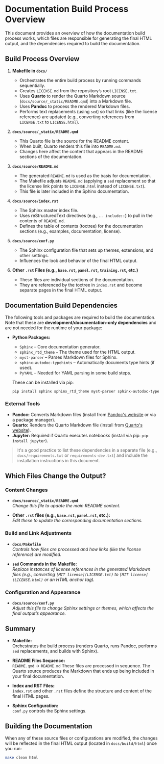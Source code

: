 # Documentation Build Process Overview

This document provides an overview of how the documentation build process works, which files are responsible for generating the final HTML output, and the dependencies required to build the documentation.

## Build Process Overview

1. **Makefile in `docs/`**  
   - Orchestrates the entire build process by running commands sequentially.
   - Creates `LICENSE.md` from the repository’s root `LICENSE.txt`.
   - Uses **Quarto** to render the Quarto Markdown source (`docs/source/_static/README.qmd`) into a Markdown file.
   - Uses **Pandoc** to process the rendered Markdown files.
   - Performs text replacements (using `sed`) so that links (like the license reference) are updated (e.g., converting references from `LICENSE.txt` to `LICENSE.html`).

2. **`docs/source/_static/README.qmd`**  
   - This Quarto file is the source for the README content.
   - When built, Quarto renders this file into `README.md`.
   - Changes here affect the content that appears in the README sections of the documentation.

3. **`docs/source/README.md`**  
   - The generated `README.md` is used as the basis for documentation.
   - The Makefile adjusts `README.md` (applying a `sed` replacement so that the license link points to `LICENSE.html` instead of `LICENSE.txt`).
   - This file is later included in the Sphinx documentation.

4. **`docs/source/index.rst`**  
   - The Sphinx master index file.
   - Uses reStructuredText directives (e.g., `.. include::`) to pull in the contents of `README.md`.
   - Defines the table of contents (toctree) for the documentation sections (e.g., examples, documentation, license).

5. **`docs/source/conf.py`**  
   - The Sphinx configuration file that sets up themes, extensions, and other settings.
   - Influences the look and behavior of the final HTML output.

6. **Other `.rst` Files (e.g., `base.rst`, `panel.rst`, `training.rst`, etc.)**  
   - These files are individual sections of the documentation.
   - They are referenced by the toctree in `index.rst` and become separate pages in the final HTML output.

## Documentation Build Dependencies

The following tools and packages are required to build the documentation. Note that these are **development/documentation-only dependencies** and are not needed for the runtime of your package:

- **Python Packages:**  
  - `Sphinx` – Core documentation generator.  
  - `sphinx_rtd_theme` – The theme used for the HTML output.  
  - `myst-parser` – Parses Markdown files for Sphinx.  
  - `sphinx-autodoc-typehints` – Automatically documents type hints (if used).  
  - `PyYAML` – Needed for YAML parsing in some build steps.

  These can be installed via pip:
  ```bash
  pip install sphinx sphinx_rtd_theme myst-parser sphinx-autodoc-typehints PyYAML
  ```

### External Tools

- **Pandoc:** Converts Markdown files (install from [Pandoc's website](https://pandoc.org/installing.html) or via a package manager).
- **Quarto:** Renders the Quarto Markdown file (install from [Quarto's website](https://quarto.org/docs/get-started/)).
- **Jupyter:** Required if Quarto executes notebooks (install via pip: `pip install jupyter`).

> It's a good practice to list these dependencies in a separate file (e.g., `docs/requirements.txt` or `requirements-dev.txt`) and include the installation instructions in this document.

## Which Files Change the Output?

### Content Changes

- **`docs/source/_static/README.qmd`**  
  *Change this file to update the main README content.*

- **Other `.rst` files (e.g., `base.rst`, `panel.rst`, etc.):**  
  *Edit these to update the corresponding documentation sections.*

### Build and Link Adjustments

- **`docs/Makefile`**  
  *Controls how files are processed and how links (like the license reference) are modified.*

- **`sed` Commands in the Makefile:**  
  *Replace instances of license references in the generated Markdown files (e.g., converting `[MIT license](LICENSE.txt)` to `[MIT license](LICENSE.html)` or an HTML anchor tag).*

### Configuration and Appearance

- **`docs/source/conf.py`**  
  *Adjust this file to change Sphinx settings or themes, which affects the final output’s appearance.*

## Summary

- **Makefile:**  
  Orchestrates the build process (renders Quarto, runs Pandoc, performs `sed` replacements, and builds with Sphinx).

- **README Files Sequence:**  
  `README.qmd` → `README.md`
  These files are processed in sequence. The Quarto source produces the Markdown that ends up being included in your final documentation.

- **Index and RST Files:**  
  `index.rst` and other `.rst` files define the structure and content of the final HTML pages.

- **Sphinx Configuration:**  
  `conf.py` controls the Sphinx settings.

## Building the Documentation

When any of these source files or configurations are modified, the changes will be reflected in the final HTML output (located in `docs/build/html`) once you run:

```bash
make clean html
```


